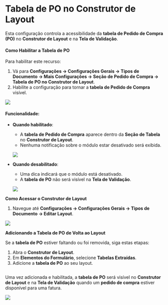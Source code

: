 # Tabela de PO no Construtor de Layout

Esta configuração controla a acessibilidade da **tabela de Pedido de Compra (PO)** no **Construtor de Layout** e na **Tela de Validação**.

#### **Como Habilitar a Tabela de PO**

Para habilitar este recurso:

1. Vá para **Configurações → Configurações Gerais → Tipos de Documento → Mais Configurações → Seção de Pedido de Compra → Tabela de PO no Construtor de Layout**.
2. Habilite a configuração para tornar a **tabela de Pedido de Compra** visível.

![](https://docs.docbits.com/~gitbook/image?url=https%3A%2F%2F578966019-files.gitbook.io%2F%7E%2Ffiles%2Fv0%2Fb%2Fgitbook-x-prod.appspot.com%2Fo%2Fspaces%252FT2n2w4uDCJvv7CJ5zrdk%252Fuploads%252Fc8KSbwIA0OyzFipEcfS5%252FiScreen%2520Shoter%2520-%2520Google%2520Chrome%2520-%2520250210131953.jpg%3Falt%3Dmedia%26token%3Dc3974264-1aeb-4c6b-bbc9-351a040c2e28\&width=768\&dpr=4\&quality=100\&sign=61fb045\&sv=2)

#### **Funcionalidade:**

*   **Quando habilitado**:

    * A **tabela de Pedido de Compra** aparece dentro da **Seção de Tabela** no **Construtor de Layout**.
    * Nenhuma notificação sobre o módulo estar desativado será exibida.

    ![](https://docs.docbits.com/~gitbook/image?url=https%3A%2F%2F578966019-files.gitbook.io%2F%7E%2Ffiles%2Fv0%2Fb%2Fgitbook-x-prod.appspot.com%2Fo%2Fspaces%252FT2n2w4uDCJvv7CJ5zrdk%252Fuploads%252FPEtwjoK0GOIG7GJ2UMWo%252FiScreen%2520Shoter%2520-%2520Google%2520Chrome%2520-%2520250210132235.jpg%3Falt%3Dmedia%26token%3D4f69047d-86b0-4993-9086-14a8263420ee\&width=768\&dpr=4\&quality=100\&sign=e33d2d3b\&sv=2)
*   **Quando desabilitado**:

    * Uma dica indicará que o módulo está desativado.
    * A **tabela de PO** não será visível na **Tela de Validação**.

    ![](https://docs.docbits.com/~gitbook/image?url=https%3A%2F%2F578966019-files.gitbook.io%2F%7E%2Ffiles%2Fv0%2Fb%2Fgitbook-x-prod.appspot.com%2Fo%2Fspaces%252FT2n2w4uDCJvv7CJ5zrdk%252Fuploads%252FHIZUbw1I9frvvLqJlGf9%252FiScreen%2520Shoter%2520-%2520Google%2520Chrome%2520-%2520250210132235.jpg%3Falt%3Dmedia%26token%3D41aa055e-a658-41ec-94bb-8227a324476f\&width=768\&dpr=4\&quality=100\&sign=a05a167b\&sv=2)

**Como Acessar o Construtor de Layout**

1. Navegue até **Configurações → Configurações Gerais → Tipos de Documento → Editar Layout**.

![](https://docs.docbits.com/~gitbook/image?url=https%3A%2F%2F578966019-files.gitbook.io%2F%7E%2Ffiles%2Fv0%2Fb%2Fgitbook-x-prod.appspot.com%2Fo%2Fspaces%252FT2n2w4uDCJvv7CJ5zrdk%252Fuploads%252FPWDPhH7uZQxm80WoN0Pa%252FiScreen%2520Shoter%2520-%2520Google%2520Chrome%2520-%2520250210135142.jpg%3Falt%3Dmedia%26token%3D4ffae022-8810-4007-a8e0-3f971636e8da\&width=768\&dpr=4\&quality=100\&sign=45c998f5\&sv=2)

**Adicionando a Tabela de PO de Volta ao Layout**

Se a **tabela de PO** estiver faltando ou foi removida, siga estas etapas:

1. Abra o **Construtor de Layout**.
2. Em **Elementos do Formulário**, selecione **Tabelas Extraídas**.
3. Adicione a **tabela de PO** ao seu layout.

<div align="left"><img src="https://docs.docbits.com/~gitbook/image?url=https%3A%2F%2F578966019-files.gitbook.io%2F%7E%2Ffiles%2Fv0%2Fb%2Fgitbook-x-prod.appspot.com%2Fo%2Fspaces%252FT2n2w4uDCJvv7CJ5zrdk%252Fuploads%252FruKctR4Kn78U15xYUXIR%252FiScreen%2520Shoter%2520-%2520Google%2520Chrome%2520-%2520250210135437.jpg%3Falt%3Dmedia%26token%3D9fda3d8d-d72b-49f9-8cb7-f2eff66c5c6c&#x26;width=768&#x26;dpr=4&#x26;quality=100&#x26;sign=acacb6e3&#x26;sv=2" alt=""></div>

Uma vez adicionada e habilitada, a **tabela de PO** será visível no **Construtor de Layout** e na **Tela de Validação** quando um **pedido de compra** estiver disponível para uma fatura.

![](https://docs.docbits.com/~gitbook/image?url=https%3A%2F%2F578966019-files.gitbook.io%2F%7E%2Ffiles%2Fv0%2Fb%2Fgitbook-x-prod.appspot.com%2Fo%2Fspaces%252FT2n2w4uDCJvv7CJ5zrdk%252Fuploads%252FvDUUXZQhtPS1TkaqeHm1%252FiScreen%2520Shoter%2520-%2520Google%2520Chrome%2520-%2520250210133655.jpg%3Falt%3Dmedia%26token%3D3bebdb16-d12a-4224-b4e6-a3cb1fa60b9f\&width=768\&dpr=4\&quality=100\&sign=aa88173a\&sv=2)
